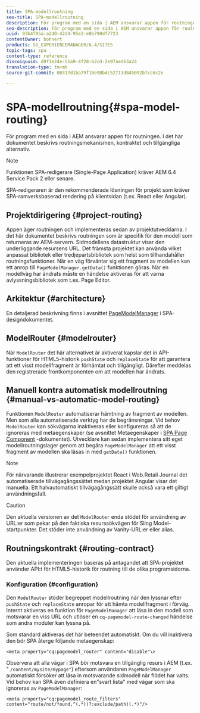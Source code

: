 ```yaml
---
title: SPA-modellroutning
seo-title: SPA-modellroutning
description: För program med en sida i AEM ansvarar appen för routningen. I det här dokumentet beskrivs routningsmekanismen, kontraktet och tillgängliga alternativ.
seo-description: För program med en sida i AEM ansvarar appen för routningen. I det här dokumentet beskrivs routningsmekanismen, kontraktet och tillgängliga alternativ.
uuid: 93b4f85a-a240-42d4-95e2-e8b790df7723
contentOwner: bohnert
products: SG_EXPERIENCEMANAGER/6.4/SITES
topic-tags: spa
content-type: reference
discoiquuid: d9f1e24e-51a9-4f28-b2cd-2e97aed63a24
translation-type: tm+mt
source-git-commit: 00317d1ba79f10e98b4c52713d845092b7cc6c2e

---
```



# SPA-modellroutning{#spa-model-routing}

För program med en sida i AEM ansvarar appen för routningen. I det här dokumentet beskrivs routningsmekanismen, kontraktet och tillgängliga alternativ.

>[!NOTE]
>
>Funktionen SPA-redigerare (Single-Page Application) kräver AEM 6.4 Service Pack 2 eller senare.
>
>SPA-redigeraren är den rekommenderade lösningen för projekt som kräver SPA-ramverksbaserad rendering på klientsidan (t.ex. React eller Angular).

## Projektdirigering {#project-routing}

Appen äger routningen och implementeras sedan av projektutvecklarna. I det här dokumentet beskrivs routningen som är specifik för den modell som returneras av AEM-servern. Sidmodellens datastruktur visar den underliggande resursens URL. Det främsta projektet kan använda vilket anpassat bibliotek eller tredjepartsbibliotek som helst som tillhandahåller routningsfunktioner. När en väg förväntar sig ett fragment av modellen kan ett anrop till `PageModelManager.getData()` funktionen göras. När en modellväg har ändrats måste en händelse aktiveras för att varna avlyssningsbibliotek som t.ex. Page Editor.

## Arkitektur {#architecture}

En detaljerad beskrivning finns i avsnittet [PageModelManager](/help/sites-developing/spa-blueprint.md#pagemodelmanager) i SPA-designdokumentet.

## ModelRouter {#modelrouter}

När `ModelRouter` det här alternativet är aktiverat kapslar det in API-funktioner för HTML5-historik `pushState` och `replaceState` för att garantera att ett visst modellfragment är förhämtat och tillgängligt. Därefter meddelas den registrerade frontkomponenten om att modellen har ändrats.

## Manuell kontra automatisk modellroutning {#manual-vs-automatic-model-routing}

Funktionen `ModelRouter` automatiserar hämtning av fragment av modellen. Men som alla automatiserade verktyg har de begränsningar. Vid behov `ModelRouter` kan sökvägarna inaktiveras eller konfigureras så att de ignoreras med metaegenskaper (se avsnittet Metaegenskaper i [SPA Page Component](/help/sites-developing/spa-page-component.md) -dokumentet). Utvecklare kan sedan implementera sitt eget modellroutningslager genom att begära `PageModelManager` att ett visst fragment av modellen ska läsas in med `getData()` funktionen.

>[!NOTE]
>
>För närvarande illustrerar exempelprojektet React i Web.Retail Journal det automatiserade tillvägagångssättet medan projektet Angular visar det manuella. Ett halvautomatiskt tillvägagångssätt skulle också vara ett giltigt användningsfall.

>[!CAUTION]
>
>Den aktuella versionen av det `ModelRouter` enda stödet för användning av URL:er som pekar på den faktiska resurssökvägen för Sling Model-startpunkter. Det stöder inte användning av Vanity-URL:er eller alias.

## Routningskontrakt {#routing-contract}

Den aktuella implementeringen baseras på antagandet att SPA-projektet använder API:t för HTML5-historik för routning till de olika programsidorna.

### Konfiguration {#configuration}

Den `ModelRouter` stöder begreppet modellroutning när den lyssnar efter `pushState` och `replaceState` anropar för att hämta modellfragment i förväg. Internt aktiveras en funktion för `PageModelManager` att läsa in den modell som motsvarar en viss URL och utlöser en `cq-pagemodel-route-changed` händelse som andra moduler kan lyssna på.

Som standard aktiveras det här beteendet automatiskt. Om du vill inaktivera den bör SPA återge följande metaegenskap:

```
<meta property="cq:pagemodel_router" content="disable"\>
```

Observera att alla vägar i SPA bör motsvara en tillgänglig resurs i AEM (t.ex. &quot; `/content/mysite/mypage"`) eftersom användaren `PageModelManager` automatiskt försöker att läsa in motsvarande sidmodell när flödet har valts. Vid behov kan SPA även definiera en&quot;svart lista&quot; med vägar som ska ignoreras av `PageModelManager`:

```
<meta property="cq:pagemodel_route_filters" content="route/not/found,^(.*)(?:exclude/path)(.*)"/>
```
